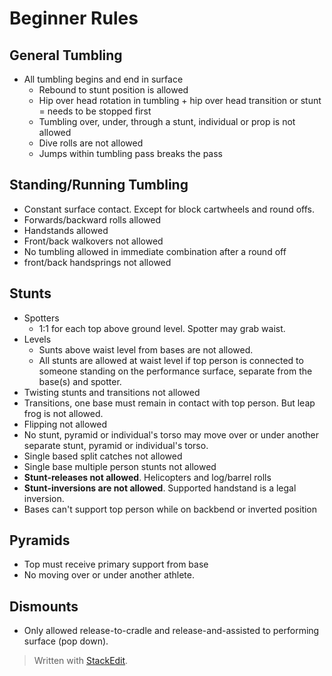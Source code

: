 
# Beginner Rules

## General Tumbling

- All tumbling begins and end in surface
	- Rebound to stunt position is allowed
	- Hip over head rotation in tumbling + hip over head transition or stunt = needs to be stopped first
	- Tumbling over, under, through a stunt, individual or prop is not allowed
	- Dive rolls are not allowed
	- Jumps within tumbling pass breaks the pass

## Standing/Running Tumbling

- Constant surface contact. Except for block cartwheels and round offs.
- Forwards/backward rolls allowed
- Handstands allowed
- Front/back walkovers not allowed
- No tumbling allowed in immediate combination after a round off
- front/back handsprings not allowed

## Stunts

- Spotters
	- 1:1 for each top above ground level. Spotter may grab waist.
- Levels
	- Sunts above waist level from bases are not allowed.
	- All stunts are allowed at waist level if top person is connected to someone standing on the performance surface, separate from the base(s) and spotter.
- Twisting stunts and transitions not allowed
- Transitions, one base must remain in contact with top person. But leap frog is not allowed.
- Flipping not allowed
- No stunt, pyramid or individual's torso may move over or under another separate stunt, pyramid or individual's torso.
- Single based split catches not allowed
- Single base multiple person stunts not allowed
- **Stunt-releases not allowed**. Helicopters and log/barrel rolls
- **Stunt-inversions are not allowed**. Supported handstand is a legal inversion.
- Bases can't support top person while on backbend or inverted position

## Pyramids

- Top must receive primary support from base
- No moving over or under another athlete.

## Dismounts 
- Only allowed release-to-cradle and release-and-assisted to performing surface (pop down).

> Written with [StackEdit](https://stackedit.io/).
<!--stackedit_data:
eyJoaXN0b3J5IjpbLTE3NzA5MzAxNzIsNzAxNjEwMTYwXX0=
-->